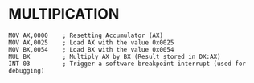 # MULTIPICATION

    MOV AX,0000    ; Resetting Accumulator (AX)
    MOV AX,0025    ; Load AX with the value 0x0025
    MOV BX,0054    ; Load BX with the value 0x0054
    MUL BX         ; Multiply AX by BX (Result stored in DX:AX)
    INT 03         ; Trigger a software breakpoint interrupt (used for debugging)

